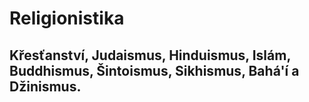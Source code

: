 # Religionistika
## Křesťanství, Judaismus, Hinduismus, Islám, Buddhismus, Šintoismus, Sikhismus, Bahá'í a Džinismus.




